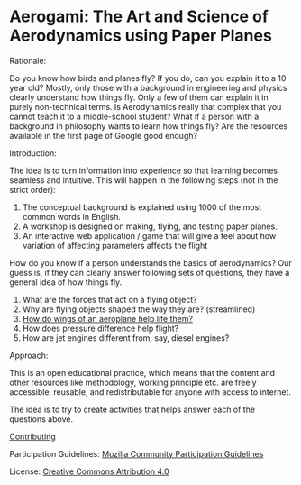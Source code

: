 # Aerogami: The Art and Science of Aerodynamics using Paper Planes
Rationale: 

Do you know how birds and planes fly? If you do, can you explain it to a 10 year old? Mostly, only those with a background in engineering and physics clearly understand how things fly. Only a few of them can explain it in purely non-technical terms.  Is Aerodynamics really that complex that you cannot teach it to a middle-school student? What if a person with a background in philosophy wants to learn how things fly? Are the resources available in the first page of Google good enough? 

Introduction:

The idea is to turn information into experience so that learning becomes seamless and intuitive. This will happen in the following steps (not in the strict order):
1.	The conceptual background is explained using 1000 of the most common words in English. 
2.	A workshop is designed on making, flying, and testing paper planes.
3.	An interactive web application / game that will give a feel about how variation of affecting parameters affects the flight

How do you know if a person understands the basics of aerodynamics? Our guess is, if they can clearly answer following sets of questions, they have a general idea of how things fly. 
1. What are the forces that act on a flying object?
2. Why are flying objects shaped the way they are? (streamlined)
3. <a href = "https://github.com/kshitizkhanal7/Aerogami/blob/master/flight%20wings.pdf">How do wings of an aeroplane help life them?</a>
4. How does pressure difference help flight? 
5. How are jet engines different from, say, diesel engines? 


Approach:

This is an open educational practice, which means that the content and other resources like methodology, working principle etc. are freely accessible, reusable, and redistributable for anyone with access to internet. 

The idea is to try to create activities that helps answer each of the questions above. 


<a href = "https://github.com/kshitizkhanal7/Aerogami/blob/master/CONTRIBUTING.md">Contributing</a>


Participation Guidelines: <a href = "https://www.mozilla.org/en-US/about/governance/policies/participation/"> Mozilla Community Participation Guidelines </a>


License: <a href = "https://github.com/kshitizkhanal7/Aerogami/blob/master/LICENSE">Creative Commons Attribution 4.0</a>
